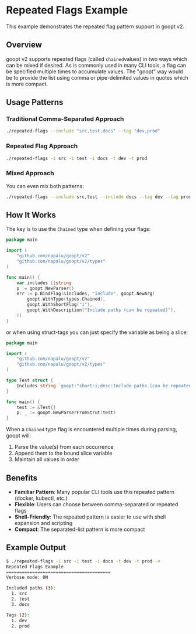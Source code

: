 # Repeated Flags Example

This example demonstrates the repeated flag pattern support in goopt v2.

## Overview

goopt v2 supports repeated flags (called `chained`values) in two ways which can be mixed if desired. 
As is commonly used in many CLI tools, a flag can be specified multiple times to accumulate values. The "goopt" way would be to 
provide the list using comma or pipe-delimited values in quotes which is more compact.

## Usage Patterns

### Traditional Comma-Separated Approach
```bash
./repeated-flags --include "src,test,docs" --tag "dev,prod"
```

### Repeated Flag Approach
```bash
./repeated-flags -i src -i test -i docs -t dev -t prod
```

### Mixed Approach
You can even mix both patterns:
```bash
./repeated-flags --include src,test --include docs --tag dev --tag prod,staging
```

## How It Works

The key is to use the `Chained` type when defining your flags:

```go
package main

import (
	"github.com/napalu/goopt/v2"
	"github.com/napalu/goopt/v2/types"
)

func main() {
	var includes []string
	p := goopt.NewParser()
	err := p.BindFlag(&includes, "include", goopt.NewArg(
		goopt.WithType(types.Chained),
		goopt.WithShortFlag("i"),
		goopt.WithDescription("Include paths (can be repeated)"),
	))
}
```

or when using struct-tags you can just specify the variable as being a slice:

```go
package main

import (
	"github.com/napalu/goopt/v2"
	"github.com/napalu/goopt/v2/types"
)

type Test struct {
    Includes string `goopt:"short:i;desc:Include paths (can be repeated)"`
}

func main() {
	test := &Test{}
	p, _ := goopt.NewParserFromStrut(test)
}
```

When a `Chained` type flag is encountered multiple times during parsing, goopt will:
1. Parse the value(s) from each occurrence
2. Append them to the bound slice variable
3. Maintain all values in order

## Benefits

- **Familiar Pattern**: Many popular CLI tools use this repeated pattern (docker, kubectl, etc.)
- **Flexible**: Users can choose between comma-separated or repeated flags
- **Shell-Friendly**: The repeated pattern is easier to use with shell expansion and scripting
- **Compact**: The separated-list pattern is more compact

## Example Output

```bash
$ ./repeated-flags -i src -i test -i docs -t dev -t prod -v
Repeated Flags Example
========================================
Verbose mode: ON

Included paths (3):
  1. src
  2. test
  3. docs

Tags (2):
  1. dev
  2. prod
```
